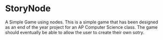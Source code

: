 # StoryNode
A Simple Game using nodes.
This is a simple game that has been designed as an end of the year project for an AP Computer Science class.
The game should eventually be able to allow the user to create their own sotry.
